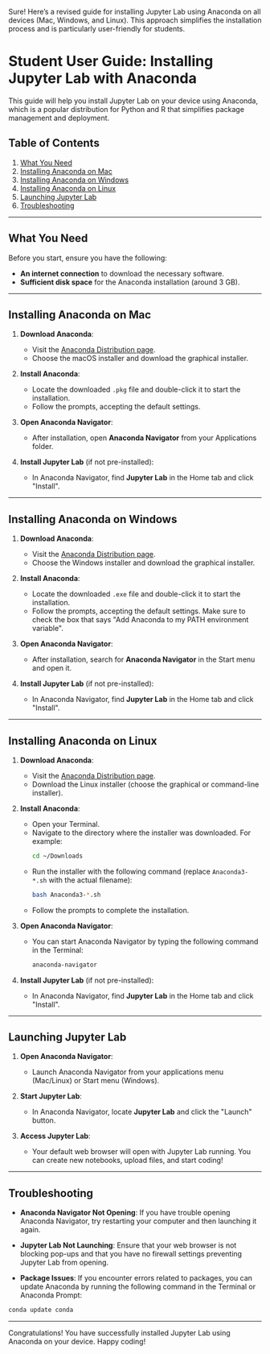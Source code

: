 Sure! Here’s a revised guide for installing Jupyter Lab using Anaconda on all devices (Mac, Windows, and Linux). This approach simplifies the installation process and is particularly user-friendly for students.

# Student User Guide: Installing Jupyter Lab with Anaconda

This guide will help you install Jupyter Lab on your device using Anaconda, which is a popular distribution for Python and R that simplifies package management and deployment.

## Table of Contents
1. [What You Need](#what-you-need)
2. [Installing Anaconda on Mac](#installing-anaconda-on-mac)
3. [Installing Anaconda on Windows](#installing-anaconda-on-windows)
4. [Installing Anaconda on Linux](#installing-anaconda-on-linux)
5. [Launching Jupyter Lab](#launching-jupyter-lab)
6. [Troubleshooting](#troubleshooting)

---

## What You Need

Before you start, ensure you have the following:

-  **An internet connection** to download the necessary software.
-  **Sufficient disk space** for the Anaconda installation (around 3 GB).

---

## Installing Anaconda on Mac

1. **Download Anaconda**:
   - Visit the [Anaconda Distribution page](https://www.anaconda.com/products/distribution#download-section).
   - Choose the macOS installer and download the graphical installer.

2. **Install Anaconda**:
   - Locate the downloaded `.pkg` file and double-click it to start the installation.
   - Follow the prompts, accepting the default settings.

3. **Open Anaconda Navigator**:
   - After installation, open **Anaconda Navigator** from your Applications folder.

4. **Install Jupyter Lab** (if not pre-installed):
   - In Anaconda Navigator, find **Jupyter Lab** in the Home tab and click "Install".

---

## Installing Anaconda on Windows

1. **Download Anaconda**:
   - Visit the [Anaconda Distribution page](https://www.anaconda.com/products/distribution#download-section).
   - Choose the Windows installer and download the graphical installer.

2. **Install Anaconda**:
   - Locate the downloaded `.exe` file and double-click it to start the installation.
   - Follow the prompts, accepting the default settings. Make sure to check the box that says "Add Anaconda to my PATH environment variable".

3. **Open Anaconda Navigator**:
   - After installation, search for **Anaconda Navigator** in the Start menu and open it.

4. **Install Jupyter Lab** (if not pre-installed):
   - In Anaconda Navigator, find **Jupyter Lab** in the Home tab and click "Install".

---

## Installing Anaconda on Linux

1. **Download Anaconda**:
   - Visit the [Anaconda Distribution page](https://www.anaconda.com/products/distribution#download-section).
   - Download the Linux installer (choose the graphical or command-line installer).

2. **Install Anaconda**:
   - Open your Terminal.
   - Navigate to the directory where the installer was downloaded. For example:
     ```bash
     cd ~/Downloads
     ```
   - Run the installer with the following command (replace `Anaconda3-*.sh` with the actual filename):
     ```bash
     bash Anaconda3-*.sh
     ```
   - Follow the prompts to complete the installation.

3. **Open Anaconda Navigator**:
   - You can start Anaconda Navigator by typing the following command in the Terminal:
     ```bash
     anaconda-navigator
     ```

4. **Install Jupyter Lab** (if not pre-installed):
   - In Anaconda Navigator, find **Jupyter Lab** in the Home tab and click "Install".

---

## Launching Jupyter Lab

1. **Open Anaconda Navigator**:
   - Launch Anaconda Navigator from your applications menu (Mac/Linux) or Start menu (Windows).

2. **Start Jupyter Lab**:
   - In Anaconda Navigator, locate **Jupyter Lab** and click the "Launch" button.

3. **Access Jupyter Lab**:
   - Your default web browser will open with Jupyter Lab running. You can create new notebooks, upload files, and start coding!

---

## Troubleshooting

-  **Anaconda Navigator Not Opening**: If you have trouble opening Anaconda Navigator, try restarting your computer and then launching it again.

-  **Jupyter Lab Not Launching**: Ensure that your web browser is not blocking pop-ups and that you have no firewall settings preventing Jupyter Lab from opening.

-  **Package Issues**: If you encounter errors related to packages, you can update Anaconda by running the following command in the Terminal or Anaconda Prompt:
  ```bash
  conda update conda
  ```

---

Congratulations! You have successfully installed Jupyter Lab using Anaconda on your device. Happy coding!